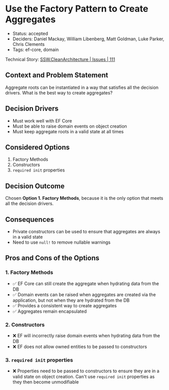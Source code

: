 # Use the Factory Pattern to Create Aggregates

- Status: accepted
- Deciders: Daniel Mackay, William Libenberg, Matt Goldman, Luke Parker, Chris Clements
- Tags: ef-core, domain

Technical Story: [SSW.CleanArchitecture | Issues | 111](https://github.com/SSWConsulting/SSW.CleanArchitecture/issues/111)

## Context and Problem Statement

Aggregate roots can be instantiated in a way that satisfies all the decision drivers.  What is the best way to create aggregates?

## Decision Drivers

- Must work well with EF Core
- Must be able to raise domain events on object creation
- Must keep aggregate roots in a valid state at all times

## Considered Options

1. Factory Methods
2. Constructors
3. `required init` properties

## Decision Outcome

Chosen **Option 1. Factory Methods**, because it is the only option that meets all the decision drivers.

## Consequences

- Private constructors can be used to ensure that aggregates are always in a valid state
- Need to use `null!` to remove nullable warnings

## Pros and Cons of the Options

### 1. Factory Methods

- ✅ EF Core can still create the aggregate when hydrating data from the DB
- ✅ Domain events can be raised when aggregates are created via the application, but not when they are hydrated from the DB
- ✅ Provides a consistent way to create aggregates
- ✅ Aggregates remain encapsulated

### 2. Constructors

- ❌ EF will incorrectly raise domain events when hydrating data from the DB
- ❌ EF does not allow owned entities to be passed to constructors

### 3. `required init` properties

- ❌ Properties need to be passed to constructors to ensure they are in a valid state on object creation.  Can't use `required init` properties as they then become unmodifiable
